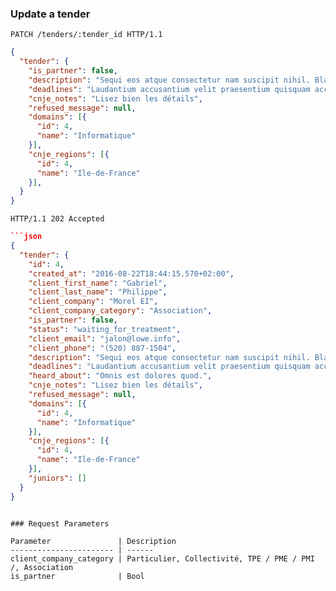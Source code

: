 ### Update a tender

```http
PATCH /tenders/:tender_id HTTP/1.1
```

```json
{
  "tender": {
    "is_partner": false,
    "description": "Sequi eos atque consectetur nam suscipit nihil. Blanditiis ut aut dolorem et sed rerum. Optio provident corrupti tempore.",
    "deadlines": "Laudantium accusantium velit praesentium quisquam accusamus. Ut perferendis distinctio cupiditate voluptatem quod. Libero magni voluptates. Sed et aspernatur. Aut ex voluptatem itaque earum quia rerum.",
    "cnje_notes": "Lisez bien les détails",
    "refused_message": null,
    "domains": [{
      "id": 4,
      "name": "Informatique"
    }],
    "cnje_regions": [{
      "id": 4,
      "name": "Ile-de-France"
    }],
  }
}
```

```http
HTTP/1.1 202 Accepted
```

```json
```json
{
  "tender": {
    "id": 4,
    "created_at": "2016-08-22T18:44:15.570+02:00",
    "client_first_name": "Gabriel",
    "client_last_name": "Philippe",
    "client_company": "Morel EI",
    "client_company_category": "Association",
    "is_partner": false,
    "status": "waiting_for_treatment",
    "client_email": "jalon@lowe.info",
    "client_phone": "(520) 887-1504",
    "description": "Sequi eos atque consectetur nam suscipit nihil. Blanditiis ut aut dolorem et sed rerum. Optio provident corrupti tempore.",
    "deadlines": "Laudantium accusantium velit praesentium quisquam accusamus. Ut perferendis distinctio cupiditate voluptatem quod. Libero magni voluptates. Sed et aspernatur. Aut ex voluptatem itaque earum quia rerum.",
    "heard_about": "Omnis est dolores quod.",
    "cnje_notes": "Lisez bien les détails",
    "refused_message": null,
    "domains": [{
      "id": 4,
      "name": "Informatique"
    }],
    "cnje_regions": [{
      "id": 4,
      "name": "Ile-de-France"
    }],
    "juniors": []
  }
}
```
```

### Request Parameters

Parameter               | Description
----------------------- | ------
client_company_category | Particulier, Collectivité, TPE / PME / PMI /, Association 
is_partner              | Bool